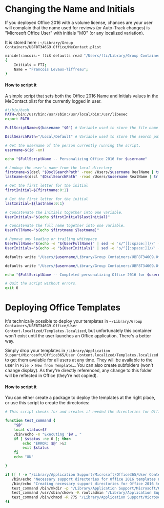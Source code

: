 # Changing the Name and Initials

If you deployed Office 2016 with a volume license, chances are your user will complain that the name used for reviews (or Auto-Track changes) is "Microsoft Office User" with initials "MO" (or any localized variation).

It is stored here : `~/Library/Group Containers/UBF8T346G9.Office/MeContact.plist`
```bash 
minidefrancois:~ fti$ defaults read "/Users/fti/Library/Group Containers/UBF8T346G9.Office/MeContact.plist"
{
    Initials = FTI;
    Name = "Francois Levaux-Tiffreau";
}
```

#### How to script it

A simple script that sets both the Office 2016 Name and Initials values in the MeContact.plist for the currently logged in user.

```bash
#!/bin/bash
PATH=/bin:/usr/bin:/usr/sbin:/usr/local/bin:/usr/libexec
export PATH

FullScriptName=$(basename "$0") # Variable used to store the file name of this script

DsclSearchPath="/Local/Default" # Variable used to store the search path used by the dscl command.

# Get the username of the person currently running the script.
username=$(id -un)

echo "$FullScriptName -- Personalizing Office 2016 for $username"

# Lookup the user's name from the local directory
firstname=$(dscl "$DsclSearchPath" -read /Users/$username RealName | tr -d '\n' | awk '{print $2}')
lastname=$(dscl "$DsclSearchPath" -read /Users/$username RealName | tr -d '\n' | awk '{print $3}')

# Get the first letter for the initial
firstInitial=${firstname:0:1}

# Get the first letter for the initial
lastInitial=${lastname:0:1}

# Concatenate the initials together into one variable.
UserInitials="$(echo $firstInitial$lastInitial)"

# Concatenate the full name together into one variable.
UserFullName="$(echo $firstname $lastname)"

# Remove any leading or trailing whitepace
UserFullName="$(echo -e "${UserFullName}" | sed -e 's/^[[:space:]]//' -e 's/[[:space:]]$//')"
UserInitials="$(echo -e "${UserInitials}" | sed -e 's/^[[:space:]]//' -e 's/[[:space:]]$//')"

defaults write "/Users/$username/Library/Group Containers/UBF8T346G9.Office/MeContact.plist" Name "$UserFullName"

defaults write "/Users/$username/Library/Group Containers/UBF8T346G9.Office/MeContact.plist" Initials "$UserInitials"

echo "$FullScriptName -- Completed personalizing Office 2016 for $username"

# Quit the script without errors.
exit 0
```

# Deploying Office Templates

It's technically possible to deploy your templates in `~/Library/Group Containers/UBF8T346G9.Office/User Content.localized/Templates.localized`, but unfortunately this container won't exist until the user launches an Office application. There's a better way.

Simply drop your templates in `/Library/Application Support/Microsoft/Office365/User Content.localized/Templates.localized` to get them avaiable for all users at any time. They will be available to the user in `File > New from Template…`. You can also create subfolders (won't change display). As they're directly referenced, any change to this folder will be reflected in Office (they're not copied).

#### How to script it

You can either create a package to deploy the templates at the right place, or use this script to create the directories:
```bash
# This script checks for and creates if needed the directories for Office 2016 templates for Word, PowerPoint and Excel

function test_command {
    "$@"
    local status=$?
    /bin/echo -n "Executing '$@'… "
    if [ $status -ne 0 ]; then
        echo "ERROR: $@" >&2
        exit $status
    fi
    echo "OK"

}

if [[ ! -e "/Library/Application Support/Microsoft/Office365/User Content.localized/Templates.localized" ]]; then
   /bin/echo "Necessary support directories for Office 2016 templates not found."
   /bin/echo "Creating necessary support directories for Office 2016 templates."
   test_command /bin/mkdir -p "/Library/Application Support/Microsoft/Office365/User Content.localized/Templates.localized"
   test_command /usr/sbin/chown -R root:admin "/Library/Application Support/Microsoft/Office365"
   test_command /bin/chmod -R 775 "/Library/Application Support/Microsoft/Office365"
fi
```
